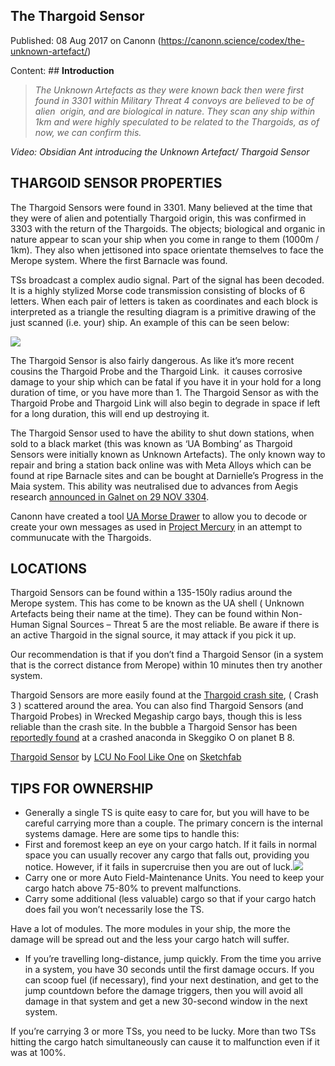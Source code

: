 ## The Thargoid Sensor

Published: 08 Aug 2017 on Canonn (https://canonn.science/codex/the-unknown-artefact/)

Content: ## **Introduction**

> 
> *The Unknown Artefacts as they were known back then were first found in 3301 within Military Threat 4 convoys are believed to be of alien  origin, and are biological in nature. They scan any ship within 1km and were highly speculated to be related to the Thargoids, as of now, we can confirm this.*

*Video: Obsidian Ant introducing the Unknown Artefact/ Thargoid Sensor*

## **THARGOID SENSOR PROPERTIES**

The Thargoid Sensors were found in 3301. Many believed at the time that they were of alien and potentially Thargoid origin, this was confirmed in 3303 with the return of the Thargoids. The objects; biological and organic in nature appear to scan your ship when you come in range to them (1000m / 1km). They also when jettisoned into space orientate themselves to face the Merope system. Where the first Barnacle was found.

TSs broadcast a complex audio signal. Part of the signal has been decoded. It is a highly stylized Morse code transmission consisting of blocks of 6 letters. When each pair of letters is taken as coordinates and each block is interpreted as a triangle the resulting diagram is a primitive drawing of the just scanned (i.e. your) ship. An example of this can be seen below:

[![](https://canonn.science/wp-content/uploads/2017/08/IMG_1026.png)](https://canonn.science/wp-content/uploads/2017/08/IMG_1026.png)

The Thargoid Sensor is also fairly dangerous. As like it’s more recent cousins the Thargoid Probe and the Thargoid Link.  it causes corrosive damage to your ship which can be fatal if you have it in your hold for a long duration of time, or you have more than 1. The Thargoid Sensor as with the Thargoid Probe and Thargoid Link will also begin to degrade in space if left for a long duration, this will end up destroying it.

The Thargoid Sensor used to have the ability to shut down stations, when sold to a black market (this was known as ‘UA Bombing’ as Thargoid Sensors were initially known as Unknown Artefacts). The only known way to repair and bring a station back online was with Meta Alloys which can be found at ripe Barnacle sites and can be bought at Darnielle’s Progress in the Maia system. This ability was neutralised due to advances from Aegis research [announced in Galnet on 29 NOV 3304](https://community.elitedangerous.com/galnet/uid/5bffdc5e33cee07033255f0a).

Canonn have created a tool [UA Morse Drawer](https://unwantedusername.github.io/eliteMorseDraw/) to allow you to decode or create your own messages as used in [Project Mercury](https://canonn.science/lore/project-mercury-strategy/) in an attempt to communucate with the Thargoids.

## **LOCATIONS**

Thargoid Sensors can be found within a 135-150ly radius around the Merope system. This has come to be known as the UA shell ( Unknown Artefacts being their name at the time). They can be found within Non-Human Signal Sources – Threat 5 are the most reliable. Be aware if there is an active Thargoid in the signal source, it may attack if you pick it up.

Our recommendation is that if you don’t find a Thargoid Sensor (in a system that is the correct distance from Merope) within 10 minutes then try another system.

Thargoid Sensors are more easily found at the [Thargoid crash site](https://canonn.science/codex/crashed-thargoid-ship-3/), ( Crash 3 ) scattered around the area. You can also find Thargoid Sensors (and Thargoid Probes) in Wrecked Megaship cargo bays, though this is less reliable than the crash site. In the bubble a Thargoid Sensor has been [reportedly found](https://twitter.com/NicolasD__/status/1201974040312926208) at a crashed anaconda in Skeggiko O on planet B 8.

[Thargoid Sensor](https://sketchfab.com/3d-models/thargoid-sensor-f06a557add564919a00e2a90ff4d7415?utm_medium=embed&amp;utm_campaign=share-popup&amp;utm_content=f06a557add564919a00e2a90ff4d7415) by [LCU No Fool Like One](https://sketchfab.com/Paulo.Rodrigues3?utm_medium=embed&amp;utm_campaign=share-popup&amp;utm_content=f06a557add564919a00e2a90ff4d7415) on [Sketchfab](https://sketchfab.com?utm_medium=embed&amp;utm_campaign=share-popup&amp;utm_content=f06a557add564919a00e2a90ff4d7415)

## **TIPS FOR OWNERSHIP**

- Generally a single TS is quite easy to care for, but you will have to be careful carrying more than a couple. The primary concern is the internal systems damage. Here are some tips to handle this:
- First and foremost keep an eye on your cargo hatch. If it fails in normal space you can usually recover any cargo that falls out, providing you notice. However, if it fails in supercruise then you are out of luck.[![](https://canonn.science/wp-content/uploads/2017/05/UA_back-300x273.png)](https://canonn.science/wp-content/uploads/2017/05/UA_back.png)
- Carry one or more Auto Field-Maintenance Units. You need to keep your cargo hatch above 75-80% to prevent malfunctions.
- Carry some additional (less valuable) cargo so that if your cargo hatch does fail you won’t necessarily lose the TS.

Have a lot of modules. The more modules in your ship, the more the damage will be spread out and the less your cargo hatch will suffer.
- If you’re travelling long-distance, jump quickly. From the time you arrive in a system, you have 30 seconds until the first damage occurs. If you can scoop fuel (if necessary), find your next destination, and get to the jump countdown before the damage triggers, then you will avoid all damage in that system and get a new 30-second window in the next system.

If you’re carrying 3 or more TSs, you need to be lucky. More than two TSs hitting the cargo hatch simultaneously can cause it to malfunction even if it was at 100%.